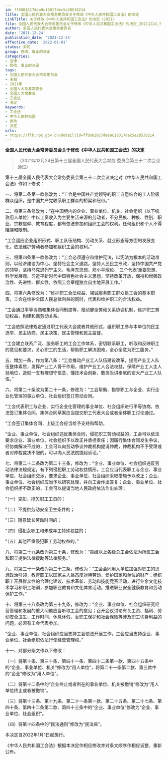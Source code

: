 ```yaml
---
id: ff8081817dea9c18017dec5e28530214
title: 全国人民代表大会常务委员会关于修改《中华人民共和国工会法》的决定
LinkTitle: 关于修改《中华人民共和国工会法》的决定（2021）
file: 全国人民代表大会常务委员会关于修改《中华人民共和国工会法》的决定_20211224_ff8081817dea9c18017dec5e28530214.docx
author: 全国人民代表大会常务委员会
date: '2021-12-24'
publication_date: '2021-12-24'
effective_date: '2022-01-01'
status: 未知
group: 修改、废止的决定
categories:
- 法律
- 修改、废止的决定
tags:
- 全国人民代表大会常务委员会
- 未知
- 2021年
- 全国人大及其常委会
- 全国人大常委会
- 工会法
- 决定
keywords:
- 工会法
- 中华人民共和国
- 修改
- 决定
urls:
- https://flk.npc.gov.cn/detail?id=ff8081817dea9c18017dec5e28530214
---
```


**全国人民代表大会常务委员会关于修改《中华人民共和国工会法》的决定**

> （2021年12月24日第十三届全国人民代表大会常务
> 委员会第三十二次会议通过）

第十三届全国人民代表大会常务委员会第三十二次会议决定对《中华人民共和国工会法》作如下修改：

一、将第二条第一款修改为：“工会是中国共产党领导的职工自愿结合的工人阶级群众组织，是中国共产党联系职工群众的桥梁和纽带。”

二、将第三条修改为：“在中国境内的企业、事业单位、机关、社会组织（以下统称用人单位）中以工资收入为主要生活来源的劳动者，不分民族、种族、性别、职业、宗教信仰、教育程度，都有依法参加和组织工会的权利。任何组织和个人不得阻挠和限制。

“工会适应企业组织形式、职工队伍结构、劳动关系、就业形态等方面的发展变化，依法维护劳动者参加和组织工会的权利。”

三、将第四条第一款修改为：“工会必须遵守和维护宪法，以宪法为根本的活动准则，以经济建设为中心，坚持社会主义道路，坚持人民民主专政，坚持中国共产党的领导，坚持马克思列宁主义、毛泽东思想、邓小平理论、‘三个代表’重要思想、科学发展观、习近平新时代中国特色社会主义思想，坚持改革开放，保持和增强政治性、先进性、群众性，依照工会章程独立自主地开展工作。”

四、将第六条修改为：“维护职工合法权益、竭诚服务职工群众是工会的基本职责。工会在维护全国人民总体利益的同时，代表和维护职工的合法权益。

“工会通过平等协商和集体合同制度等，推动健全劳动关系协调机制，维护职工劳动权益，构建和谐劳动关系。

“工会依照法律规定通过职工代表大会或者其他形式，组织职工参与本单位的民主选举、民主协商、民主决策、民主管理和民主监督。

“工会建立联系广泛、服务职工的工会工作体系，密切联系职工，听取和反映职工的意见和要求，关心职工的生活，帮助职工解决困难，全心全意为职工服务。”

五、增加一条，作为第八条：“工会推动产业工人队伍建设改革，提高产业工人队伍整体素质，发挥产业工人骨干作用，维护产业工人合法权益，保障产业工人主人翁地位，造就一支有理想守信念、懂技术会创新、敢担当讲奉献的宏大产业工人队伍。”

六、将第二十条改为第二十一条，修改为：“工会帮助、指导职工与企业、实行企业化管理的事业单位、社会组织签订劳动合同。

“工会代表职工与企业、实行企业化管理的事业单位、社会组织进行平等协商，依法签订集体合同。集体合同草案应当提交职工代表大会或者全体职工讨论通过。

“工会签订集体合同，上级工会应当给予支持和帮助。

“企业、事业单位、社会组织违反集体合同，侵犯职工劳动权益的，工会可以依法要求企业、事业单位、社会组织予以改正并承担责任；因履行集体合同发生争议，经协商解决不成的，工会可以向劳动争议仲裁机构提请仲裁，仲裁机构不予受理或者对仲裁裁决不服的，可以向人民法院提起诉讼。”

七、将第二十二条改为第二十三条，修改为：“企业、事业单位、社会组织违反劳动法律法规规定，有下列侵犯职工劳动权益情形，工会应当代表职工与企业、事业单位、社会组织交涉，要求企业、事业单位、社会组织采取措施予以改正；企业、事业单位、社会组织应当予以研究处理，并向工会作出答复；企业、事业单位、社会组织拒不改正的，工会可以提请当地人民政府依法作出处理：

“（一）克扣、拖欠职工工资的；

“（二）不提供劳动安全卫生条件的；

“（三）随意延长劳动时间的；

“（四）侵犯女职工和未成年工特殊权益的；

“（五）其他严重侵犯职工劳动权益的。”

八、将第二十九条改为第三十条，修改为：“县级以上各级总工会依法为所属工会和职工提供法律援助等法律服务。”

九、将第三十一条改为第三十二条，修改为：“工会会同用人单位加强对职工的思想政治引领，教育职工以国家主人翁态度对待劳动，爱护国家和单位的财产；组织职工开展群众性的合理化建议、技术革新、劳动和技能竞赛活动，进行业余文化技术学习和职工培训，参加职业教育和文化体育活动，推进职业安全健康教育和劳动保护工作。”

十、将第三十八条改为第三十九条，修改为：“企业、事业单位、社会组织研究经营管理和发展的重大问题应当听取工会的意见；召开会议讨论有关工资、福利、劳动安全卫生、工作时间、休息休假、女职工保护和社会保险等涉及职工切身利益的问题，必须有工会代表参加。

“企业、事业单位、社会组织应当支持工会依法开展工作，工会应当支持企业、事业单位、社会组织依法行使经营管理权。”

十一、对部分条文作以下修改：

（一）将第十条、第三十条、第四十一条、第四十二条第一款、第四十五条中的“企业、事业单位、机关”修改为“用人单位”，将第二十一条第二款、第三款中的“企业”修改为“用人单位”。

（二）将第十二条中的“企业终止或者所在的事业单位、机关被撤销”修改为“用人单位终止或者被撤销”。

（三）将第十三条、第十九条、第二十一条第一款、第二十五条、第二十七条、第四十条、第四十二条第二款、第四十三条中的“企业、事业单位”修改为“企业、事业单位、社会组织”。

（四）将第十四条中的“民法通则”修改为“民法典”。

本决定自2022年1月1日起施行。

《中华人民共和国工会法》根据本决定作相应修改并对条文顺序作相应调整，重新公布。

